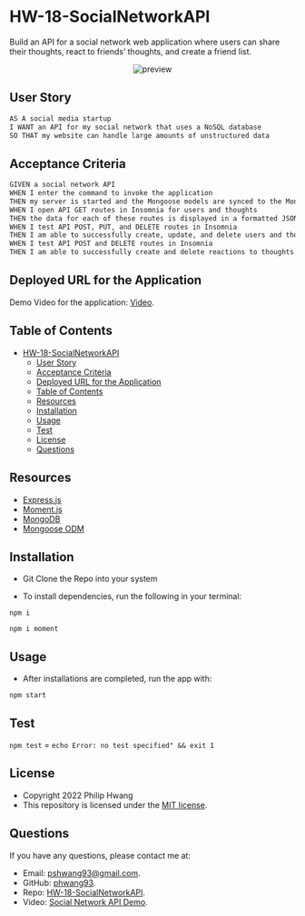 # HW-18-SocialNetworkAPI

Build an API for a social network web application where users can share their thoughts, react to friends’ thoughts, and create a friend list.

<p align = "center">
<img alt="preview" src="/imgs/Demo.gif">
</p>

## User Story

```md
AS A social media startup
I WANT an API for my social network that uses a NoSQL database
SO THAT my website can handle large amounts of unstructured data
```

## Acceptance Criteria

```md
GIVEN a social network API
WHEN I enter the command to invoke the application
THEN my server is started and the Mongoose models are synced to the MongoDB database
WHEN I open API GET routes in Insomnia for users and thoughts
THEN the data for each of these routes is displayed in a formatted JSON
WHEN I test API POST, PUT, and DELETE routes in Insomnia
THEN I am able to successfully create, update, and delete users and thoughts in my database
WHEN I test API POST and DELETE routes in Insomnia
THEN I am able to successfully create and delete reactions to thoughts and add and remove friends to a user’s friend list
```
## Deployed URL for the Application 

Demo Video for the application: [Video](https://youtu.be/jMBa5A6An2c).
## Table of Contents

- [HW-18-SocialNetworkAPI](#hw-18-socialnetworkapi)
  - [User Story](#user-story)
  - [Acceptance Criteria](#acceptance-criteria)
  - [Deployed URL for the Application](#deployed-url-for-the-application)
  - [Table of Contents](#table-of-contents)
  - [Resources](#resources)
  - [Installation](#installation)
  - [Usage](#usage)
  - [Test](#test)
  - [License](#license)
  - [Questions](#questions)

## Resources

* [Express.js](https://expressjs.com)
* [Moment.js](https://momentjs.com)
* [MongoDB](https://www.mongodb.com)
* [Mongoose ODM](https://mongoosejs.com)

## Installation

* Git Clone the Repo into your system

* To install dependencies, run the following in your terminal:
  
`npm i`

`npm i moment`
## Usage

* After installations are completed, run the app with: 
  
`npm start`

## Test

`npm test` = ```echo Error: no test specified" && exit 1```
## License

* Copyright 2022 Philip Hwang
* This repository is licensed under the [MIT license](./LICENSE).

## Questions

If you have any questions, please contact me at: 
* Email: [pshwang93@gmail.com](mailto:pshwang93@gmail.com). 
* GitHub: [phwang93](https://github.com/phwang93).
* Repo: [HW-18-SocialNetworkAPI](https://github.com/phwang93/Homework-18-SocialNetworkAPI).
* Video: [Social Network API Demo](https://youtu.be/jMBa5A6An2c).
